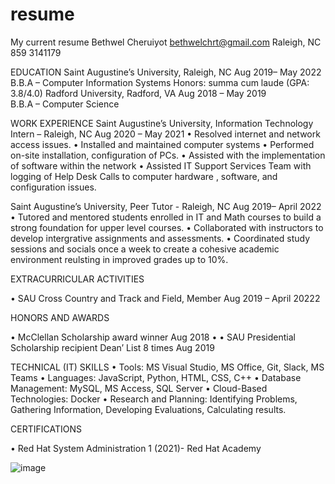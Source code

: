 # resume
My current resume
Bethwel Cheruiyot
bethwelchrt@gmail.com	Raleigh, NC            859 3141179

EDUCATION
Saint Augustine’s University, Raleigh, NC                                                                                  Aug 2019– May 2022
B.B.A – Computer Information Systems
Honors: summa cum laude (GPA: 3.8/4.0)
Radford University, Radford, VA                                                                		    Aug 2018 – May 2019                                                                                  
B.B.A – Computer Science

WORK EXPERIENCE
Saint Augustine’s University, Information Technology Intern – Raleigh, NC	    Aug 2020 – May 2021
•	Resolved internet and network access issues.
•	Installed and maintained computer systems
•	Performed on-site installation, configuration of PCs.
•	Assisted with the implementation of software within the network
•	Assisted IT Support Services Team with logging of Help Desk Calls to computer  hardware , software, and configuration issues.

Saint Augustine’s University, Peer Tutor - Raleigh, NC	Aug 2019– April 2022
•	Tutored and mentored students enrolled in IT and Math courses to build a strong foundation for upper level courses.
•	Collaborated with instructors to develop intergrative assignments and assessments.
•	Coordinated study sessions and socials once a week to create a cohesive academic environment reulsting in improved grades up to 10%.

EXTRACURRICULAR ACTIVITIES

•	SAU Cross Country and Track and Field, Member	Aug 2019 – April 20222

HONORS AND AWARDS

•	McClellan Scholarship award winner	Aug 2018
•
•	SAU Presidential Scholarship recipient
Dean’ List 8 times	Aug 2019


TECHNICAL (IT) SKILLS
•	Tools: MS Visual Studio, MS Office, Git, Slack, MS Teams
•	Languages: JavaScript, Python, HTML, CSS, C++
•	Database Management: MySQL, MS Access, SQL Server
•	Cloud-Based Technologies: Docker
•	Research and Planning: Identifying Problems, Gathering Information, Developing Evaluations, Calculating results.

CERTIFICATIONS

•	Red Hat System Administration 1 (2021)- Red Hat Academy	

![image](https://user-images.githubusercontent.com/78379822/200355190-7b83d7f9-8d52-4b6a-9169-b435bfb726f7.png)

